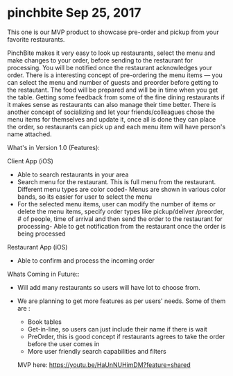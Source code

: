 # pinchbite Sep 25, 2017
This one is our MVP product to showcase pre-order and pickup from your favorite restaurants.  

PinchBite makes it very easy to look up restaurants, select the menu and make changes to your order, before sending to the restaurant for processing. You will be notified once the restaurant acknowledges your order. There is a interesting concept of pre-ordering the menu items — you can select the menu and number of guests and preorder before getting to the restautant. The food will be prepared and will be in time when you get the table. Getting some feedback from some of the fine dining restaurants if it makes sense as restaurants can also manage their time better. There is another concept of socializing and let your friends/colleagues chose the menu items for themselves and update it, once all is done they can place the order, so restaurants can pick up and each menu item will have person's name attached.

What's in Version 1.0 (Features):

Client App (iOS)
- Able to search restaurants in your area
- Search menu for the restaurant. This is full menu from the restaurant. Different menu types are color coded- Menus are shown in various color bands, so its easier for user to select the menu
- For the selected menu items, user can modify the number of items or delete the menu items, specify order types like pickup/deliver /preorder, # of people, time of arrival and then send the order to the restaurant for processing- Able to get notification from the restaurant once the order is being processed

Restaurant App (iOS)
- Able to confirm and process the incoming order

Whats Coming in Future:: 
- Will add many restaurants so users will have lot to choose from.
- We are planning to get more features as per users' needs. Some of them are : 
    - Book tables 
    - Get-in-line, so users can just include their name if there is wait 
    - PreOrder, this is good concept if restaurants agrees to take the order  before the user comes in 
    -  More user friendly search capabilities and filters
 
  MVP here: https://youtu.be/HaUnNUHimDM?feature=shared
